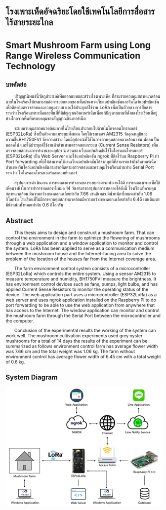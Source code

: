 <h1>โรงเพาะเห็ดอัจฉริยะโดยใช้เทคโนโลยีการสื่อสารไร้สายระยะไกล</h1>
<h1>Smart Mushroom Farm using Long Range Wireless Communication Technology</h1>

<h2>บทคัดย่อ</h2>

&emsp;&emsp;ปริญญานิพนธ์นี้วัตถุประสงค์เพื่อออกแบบและสร้างโรงเพาะเห็ด ที่สามารถควบคุมสภาพแวดล้อมภายในโรงเรือนให้เหมาะสมต่อการออกดอกของเห็ดผ่านทางเว็บแอปพลิเคชันและวินโดว์แอปพลิเคชันเพื่อติดตามตรวจสอบและควบคุมระบบ และได้ประยุกต์ใช้งาน LoRa เพื่อเป็นตัวกลางการสื่อสารระหว่างโรงเรือนเพาะเห็ดและพื้นที่ที่มีสัญญาณอินเทอร์เน็ตเพื่อแก้ปัญหาสถานที่ตั้งของโรงเรือนที่อยู่ห่างไกลจากพื้นที่ครอบคลุมของสัญญาณอินเทอร์เน็ต

&emsp;&emsp;ระบบควบคุมสภาพแวดล้อมภายในโรงเรือนประกอบไปด้วยไมโครคอนโทรลเลอร์ (ESP32LoRa) ซึ่งเป็นตัวควบคุมระบบทั้งหมด โดยใช้เซนเซอร์ AM2315 วัดอุณหภูมิและความชื้นBH1750FVI วัดความสว่าง โดยมีอุปกรณ์ที่ใช้ในการควบคุมสภาพแวดล้อม เช่น พัดลม ปั๊ม หลอดไฟ และได้ประยุกต์ใช้งานตัวต้านทานตรวจสอบกระแส (Current Sense Resistors) เพื่อตรวจสอบสถานะการทำงานของอุปกรณ์ ส่วนของเว็บแอปพลิเคชันใช้ไมโครคอนโทรลเลอร์ (ESP32LoRa) เป็น Web Server และใช้แอปพลิเคชัน ngrok ที่ติดไว้บน Raspberry Pi ทำ Port forwarding เพื่อให้สามารถใช้งานเว็บแอปพลิเคชันได้จากทุกที่ที่สามารถเข้าถึงอินเทอร์เน็ต ส่วนของวินโดว์แอปพลิเคชันสามารถติดตามตรวจสอบและควบคุมโรงเรือนผ่านท่าง Serial Port ระหว่าง ไมโครคอนโทรลเลอร์และคอมพิวเตอร์

&emsp;&emsp;สรุปผลการดำเนินงาน การทดลองการทำงานของระบบสามารถทำงานได้ดี การทดลองเพาะเห็ดใช้เห็ดนางฟ้าในการทำการทดลองทั้งหมด 14 วันสามารถสรุปผลการทดลองได้ดังนี้ โรงเรือนที่ควบคุมสภาพแวดล้อม มีความกว้างของดอกเฉลี่ยเท่ากับ 7.66 เซนติเมตร มีน้ำหนักทั้งหมดเท่ากับ 1.06 กิโลกรัม โรงเรือนที่ไม่มีการควบคุมสภาพแวดล้อมมีความกว้างของดอกเฉลี่ยเท่ากับ 6.45 เซนติเมตร มีน้ำหนักทั้งหมดเท่ากับ 0.6 กิโลกรัม

<h2>Abstract</h2>

&emsp;&emsp;This thesis aims to design and construct a mushroom farm. That can control the environment in the farm to optimize the flowering of mushrooms through a web application and a window application to monitor and control the system. LoRa has been applied to serve as a communication medium between the mushroom house and the Internet-facing area to solve the problem of the location of the houses far from the Internet coverage area.

&emsp;&emsp;The farm environment control system consists of a microcontroller (ESP32LoRa) which controls the entire system. Using a sensor AM2315 to measure temperature and humidity, BH1750FVI measure the brightness. It has environment control devices such as fans, pumps, light bulbs, and has applied Current Sense Resistors to monitor the operating status of the device. The web application part uses a microcontroller (ESP32LoRa) as a web server and uses ngrok application installed on the Raspberry Pi to do port forwarding to be able to use the web application from anywhere that has access to the Internet. The window application can monitor and control the mushroom farm through the Serial Port between the microcontroller and the computer.

&emsp;&emsp;Conclusion of the experimental results the working of the system can work well. The mushroom cultivation experiments used grey oyster mushrooms for a total of 14 days the results of the experiment can be summarized as follows environment control farm has average flower width was 7.66 cm and the total weight was 1.06 kg. The farm without environment control has average flower width of 6.45 cm with a total weight of 0.6 kg. 

<h2>System Diagram</h2>
<img src="https://github.com/narinthon-so/Thesis/blob/main/SystemDiagram.PNG">
